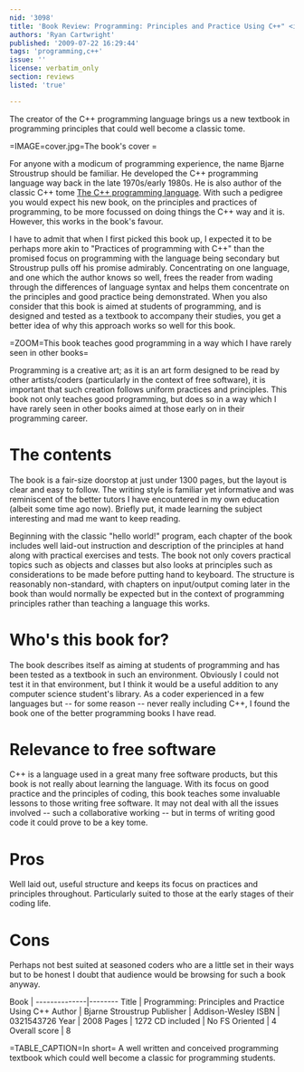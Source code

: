 ```yaml
---
nid: '3098'
title: 'Book Review: Programming: Principles and Practice Using C++" <i>by Bjarne Stroustrup</i>'
authors: 'Ryan Cartwright'
published: '2009-07-22 16:29:44'
tags: 'programming,c++'
issue: ''
license: verbatim_only
section: reviews
listed: 'true'

---
```

The creator of the C++ programming language brings us a new textbook in programming principles that could well become a classic tome.

<!--break-->

=IMAGE=cover.jpg=The book's cover =

For anyone with a modicum of programming experience, the name Bjarne Stroustrup should be familiar. He developed the C++ programming language way back in the late 1970s/early 1980s. He is also author of the classic C++ tome [The C++ programming language](http://www.research.att.com/~bs/3rd.html). With such a pedigree you would expect his new book, on the principles and practices of programming, to be more focussed on doing things the C++ way and it is. However, this works in the book's favour.

I have to admit that when I first picked this book up, I expected it to be perhaps more akin to "Practices of programming with C++" than the promised focus on programming with the language being secondary but Stroustrup pulls off his promise admirably. Concentrating on one language, and one which the author knows so well, frees the reader from wading through the differences of language syntax and helps them concentrate on the principles and good practice being demonstrated. When you also consider that this book is aimed at students of programming, and is designed and tested as a textbook to accompany their studies, you get a better idea of why this approach works so well for this book.

=ZOOM=This book teaches good programming in a way which I have rarely seen in other books=

Programming is a creative art; as it is an art form designed to be read by other artists/coders (particularly in the context of free software), it is important that such creation follows uniform practices and principles. This book not only teaches good programming, but does so in a way which I have rarely seen in other books aimed at those early on in their programming career. 

# The contents

The book is a fair-size doorstop at just under 1300 pages, but the layout is clear and easy to follow. The writing style is familiar yet informative and was reminiscent of the better tutors I have encountered in my own education (albeit some time ago now). Briefly put, it made learning the subject interesting and mad me want to keep reading.

Beginning with the classic "hello world!" program, each chapter of the book includes well laid-out instruction and description of the principles at hand along with practical exercises and tests. The book not only covers practical topics such as objects and classes but also looks at principles such as considerations to be made before putting hand to keyboard. The structure is reasonably non-standard, with chapters on input/output coming later in the book than would normally be expected but in the context of programming principles rather than teaching a language this works.

# Who's this book for?

The book describes itself as aiming at students of programming and has been tested as a textbook in such an environment. Obviously I could not test it in that environment, but I think it would be a useful addition to any computer science student's library. As a coder experienced in a few languages but -- for some reason -- never really including C++, I found the book one of the better programming books I have read.

# Relevance to free software

C++ is a language used in a great many free software products, but this book is not really about learning the language. With its focus on good practice and the principles of coding, this book teaches some invaluable lessons to those writing free software. It may not deal with all the issues involved -- such a collaborative working -- but in terms of writing good code it could prove to be a key tome.

# Pros

Well laid out, useful structure and keeps its focus on practices and principles throughout. Particularly suited to those at the early stages of their coding life.

# Cons

Perhaps not best suited at seasoned coders who are a little set in their ways but to be honest I doubt that audience would be browsing for such a book anyway.


Book          |
--------------|--------
Title         | Programming: Principles and Practice Using C++ 
Author        | Bjarne Stroustrup
Publisher     | Addison-Wesley
ISBN          | 0321543726
Year          | 2008
Pages         | 1272
CD included   | No 
FS Oriented   | 4
Overall score | 8

=TABLE_CAPTION=In short=
A well written and conceived programming textbook which could well become a classic for programming students.